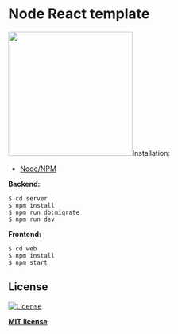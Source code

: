 # Node React template
<div>
  <img src="https://media.giphy.com/media/kdFc8fubgS31b8DsVu/giphy.gif" width="250px />
  ![react GIF](https://media.giphy.com/media/eNAsjO55tPbgaor7ma/giphy.gif)                                     
</div>                                            
<br />
Application template with ReactJS && Node.js by: [Marcos Paulo](https://github.com/marcos012)

## Installation: <br>

- [Node/NPM](https://nodejs.org/en/) <br>


**Backend:**

```shell
$ cd server
$ npm install
$ npm run db:migrate
$ npm run dev
```

**Frontend:**

```shell
$ cd web
$ npm install
$ npm start
```

## License

[![License](http://img.shields.io/:license-mit-blue.svg?style=flat-square)](http://badges.mit-license.org)

**[MIT license](http://opensource.org/licenses/mit-license.php)**
